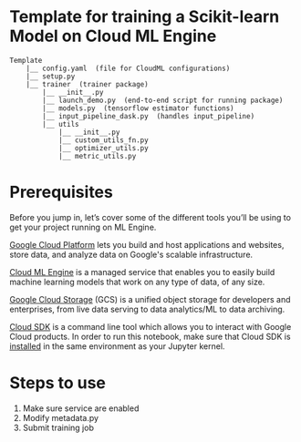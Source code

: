 # Template for training a Scikit-learn Model on Cloud ML Engine

```
Template              
    |__ config.yaml  (file for CloudML configurations)
    |__ setup.py 
    |__ trainer  (trainer package)
        |__ __init__.py
        |__ launch_demo.py  (end-to-end script for running package)
        |__ models.py  (tensorflow estimator functions)
        |__ input_pipeline_dask.py  (handles input_pipeline)
        |__ utils
            |__ __init__.py
            |__ custom_utils_fn.py
            |__ optimizer_utils.py
            |__ metric_utils.py
```

# Prerequisites
Before you jump in, let’s cover some of the different tools you’ll be using to get your project running on ML Engine.

[Google Cloud Platform](https://cloud.google.com/) lets you build and host applications and websites, store data, and analyze data on Google's scalable infrastructure.

[Cloud ML Engine](https://cloud.google.com/ml-engine/) is a managed service that enables you to easily build machine learning models that work on any type of data, of any size.

[Google Cloud Storage](https://cloud.google.com/storage/) (GCS) is a unified object storage for developers and enterprises, from live data serving to data analytics/ML to data archiving.

[Cloud SDK](https://cloud.google.com/sdk/) is a command line tool which allows you to interact with Google Cloud products. In order to run this notebook, make sure that Cloud SDK is [installed](https://cloud.google.com/sdk/downloads) in the same environment as your Jupyter kernel.

# Steps to use
1. Make sure service are enabled
2. Modify metadata.py
3. Submit training job
